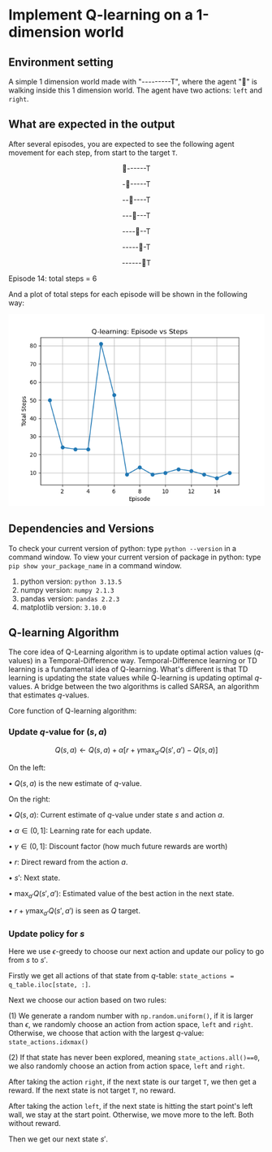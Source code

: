 # Implement Q-learning on a 1-dimension world

## Environment setting 
A simple 1 dimension world made with "---------T", where the agent "👻" is walking inside this 1 dimension world. The agent have two actions: `left` and `right`.

## What are expected in the output

After several episodes, you are expected to see the following agent movement for each step, from start to the target `T`.

<div align="center">

👻------T

-👻-----T

--👻----T

---👻---T

----👻--T

-----👻-T

------👻T

</div>

Episode 14: total steps = 6

And a plot of total steps for each episode will be shown in the following way:


![Training curve](img/learning_curve.png)



## Dependencies and Versions
To check your current version of python: type `python --version` in a command window.
To view your current version of package in python: type `pip show your_package_name` in a command window.
1. python version: `python 3.13.5`
2. numpy version: `numpy 2.1.3`
3. pandas version: `pandas 2.2.3`
4. matplotlib version: `3.10.0`

## Q-learning Algorithm
The core idea of Q-Learning algorithm is to update optimal action values ($q$-values) in a Temporal-Difference way. Temporal-Difference learning or TD learning is a fundamental idea of Q-learning. What's different is that TD learning is updating the state values while Q-learning is updating optimal $q$-values. A bridge between the two algorithms is called SARSA, an algorithm that estimates $q$-values. 

Core function of Q-learning algorithm:

### Update $q$-value for $(s, a)$
$$
Q(s,a) \leftarrow Q(s,a) + \alpha \Big[r + \gamma \max_{a'} Q(s', a') - Q(s,a)\Big]
$$

On the left:

$\bullet$ $Q(s, a)$ is the new estimate of $q$-value.

On the right:

$\bullet$ $Q(s, a)$: Current estimate of $q$-value under state $s$ and action $a$.

$\bullet$ $\alpha \in (0, 1]$: Learning rate for each update. 

$\bullet$ $\gamma \in (0, 1]$: Discount factor (how much future rewards are worth)

$\bullet$ $r$: Direct reward from the action $a$.

$\bullet$ $s'$: Next state.

$\bullet$ $\max_{a'} Q(s', a')$: Estimated value of the best action in the next state.

$\bullet$ $r + \gamma \max_{a'} Q(s', a')$ is seen as $Q$ target. 

### Update policy for $s$

Here we use $\epsilon$-greedy to choose our next action and update our policy to go from $s$ to $s'$.

Firstly we get all actions of that state from $q$-table: `state_actions = q_table.iloc[state, :]`.

Next we choose our action based on two rules:

(1) We generate a random number with `np.random.uniform()`, if it is larger than $\epsilon$, we randomly choose an action from action space, `left` and `right`. Otherwise, we choose that action with the largest $q$-value: `state_actions.idxmax()`

(2) If that state has never been explored, meaning `state_actions.all()==0`, we also randomly choose an action from action space, `left` and `right`.

After taking the action `right`, if the next state is our target `T`, we then get a reward. If the next state is not target `T`, no reward.

After taking the action `left`, if the next state is hitting the start point's left wall, we stay at the start point. Otherwise, we move more to the left. Both without reward.

Then we get our next state $s'$.
